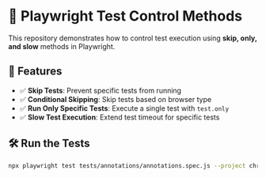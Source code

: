 # 🚀 Playwright Test Control Methods  

This repository demonstrates how to control test execution using **skip, only, and slow** methods in Playwright.  

## 📌 Features  
- ✅ **Skip Tests**: Prevent specific tests from running  
- ✅ **Conditional Skipping**: Skip tests based on browser type  
- ✅ **Run Only Specific Tests**: Execute a single test with `test.only`  
- ✅ **Slow Test Execution**: Extend test timeout for specific tests  

## 🛠 Run the Tests  
```sh
npx playwright test tests/annotations/annotations.spec.js --project chromium --headed
